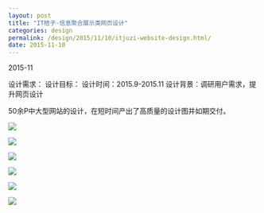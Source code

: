 ```yaml
---
layout: post
title: "IT桔子-信息聚合展示类网页设计"
categories: design
permalink: /design/2015/11/10/itjuzi-website-design.html/
date: 2015-11-10
---
```


2015-11

设计需求：
设计目标：
设计时间：2015.9-2015.11
设计背景：调研用户需求，提升网页设计

50余P中大型网站的设计，在短时间产出了高质量的设计图并如期交付。

![](https://i.imgur.com/6SN4sqD.jpg)

![](https://i.imgur.com/S33fsP6.jpg)

![](https://i.imgur.com/Il4GtKD.jpg)

![](https://i.imgur.com/49MKClv.jpg)

![](https://i.imgur.com/YN1BYls.jpg)

![](https://i.imgur.com/yaSau2D.jpg)
